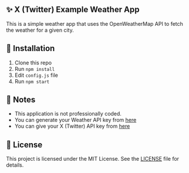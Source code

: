 ## ✨ X (Twitter) Example Weather App
This is a simple weather app that uses the OpenWeatherMap API to fetch the weather for a given city.

## 🚀 Installation
1. Clone this repo
2. Run `npm install`
3. Edit `config.js` file
4. Run `npm start`

## 📝 Notes
- This application is not professionally coded.
- You can generate your Weather API key from [here](https://openweathermap.org/api)
- You can give your X (Twitter) API key from [here](https://developer.twitter.com/en/portal/dashboard)

## 📝 License
This project is licensed under the MIT License. See the [LICENSE](LICENSE) file for details.
